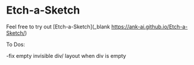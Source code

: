 # Etch-a-Sketch

Feel free to try out [Etch-a-Sketch](_blank https://ank-ai.github.io/Etch-a-Sketch/) 

To Dos:

-fix empty invisible div/ layout when div is empty 
